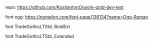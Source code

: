 repo: https://github.com/KostiantynO/work-gold-dev-test

font ogg: https://nomafon.com/font-page/136134?name=Ogg-Roman

font TradeGothicLTStd, BoldExt

font TradeGothicLTStd, Extended
